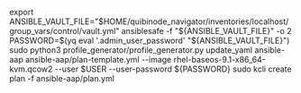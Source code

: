 export ANSIBLE_VAULT_FILE="$HOME/quibinode_navigator/inventories/localhost/group_vars/control/vault.yml"
ansiblesafe -f "${ANSIBLE_VAULT_FILE}" -o 2
PASSWORD=$(yq eval '.admin_user_password' "${ANSIBLE_VAULT_FILE}")
sudo python3 profile_generator/profile_generator.py update_yaml ansible-aap ansible-aap/plan-template.yml --image rhel-baseos-9.1-x86_64-kvm.qcow2 --user $USER --user-password ${PASSWORD}
sudo kcli create plan -f ansible-aap/plan.yml